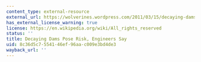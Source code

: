 ```yaml
---
content_type: external-resource
external_url: https://wolverines.wordpress.com/2011/03/15/decaying-dams-pose-risk-engineers-say/
has_external_license_warning: true
license: https://en.wikipedia.org/wiki/All_rights_reserved
status: ''
title: Decaying Dams Pose Risk, Engineers Say
uid: 8c36d5c7-5541-46ef-96aa-c009e3bd4de3
wayback_url: ''
---
```

